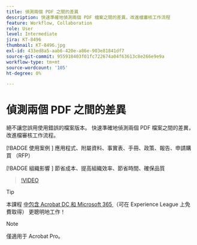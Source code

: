 ```yaml
---
title: 偵測兩個 PDF 之間的差異
description: 快速準確地偵測兩個 PDF 檔案之間的差異，改進檔審核工作流程
feature: Workflow, Collaboration
role: User
level: Intermediate
jira: KT-8496
thumbnail: KT-8496.jpg
exl-id: 433ed8a5-aab6-420e-a86e-903e81841df7
source-git-commit: 955918403f01fc722674a04f63613c8e266e9e9a
workflow-type: tm+mt
source-wordcount: '105'
ht-degree: 0%

---
```


# 偵測兩個 PDF 之間的差異

絕不讓您誤用使用錯誤的檔案版本。 快速準確地偵測兩個 PDF 檔案之間的差異，改進檔審核工作流程。

[!BADGE 使用案例 ]
應用程式、附屬資料、事實表、手冊、政策、報告、申請購買 （RFP）

[!BADGE 組織影響 ]
節省成本、提高組織效率、節省時間、確保品質

>[!VIDEO](https://video.tv.adobe.com/v/337211?quality=12&learn=on&hidetitle=true)

>[!TIP]
>
本課程 [ 中包含 Acrobat DC 和 Microsoft 365 ](https://experienceleague.adobe.com/?recommended=Acrobat-U-1-2021.microsoft365) （可在 Experience League 上免費取得） 更聰明地工作！

>[!NOTE]
>
僅適用于 Acrobat Pro。

